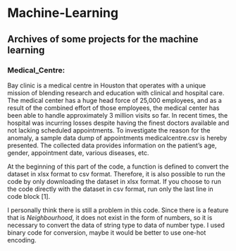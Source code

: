 # Machine-Learning
## Archives of some projects for the machine learning
### Medical_Centre:
Bay clinic is a medical centre in Houston that operates with a unique mission of blending research and education 
with clinical and hospital care. The medical center has a huge head force of 25,000 employees, and as a result of the 
combined effort of those employees, the medical center has been able to handle approximately 3 million visits so 
far. In recent times, the hospital was incurring losses despite having the finest doctors available and not lacking 
scheduled appointments. To investigate the reason for the anomaly, a sample data dump of appointments
medicalcentre.csv is hereby presented. The collected data provides information on the patient’s age, gender, 
appointment date, various diseases, etc.

At the beginning of this part of the code, a function is defined to convert the dataset in xlsx format to csv format. Therefore, it is also possible to run the code by only downloading the dataset in xlsx format. If you choose to run the code directly with the dataset in csv format, run only the last line in code block [1].

I personally think there is still a problem in this code. Since there is a feature that is *Neighbourhood*, it does not exist in the form of numbers, so it is necessary to convert the data of string type to data of number type. I used binary code for conversion, maybe it would be better to use one-hot encoding.
